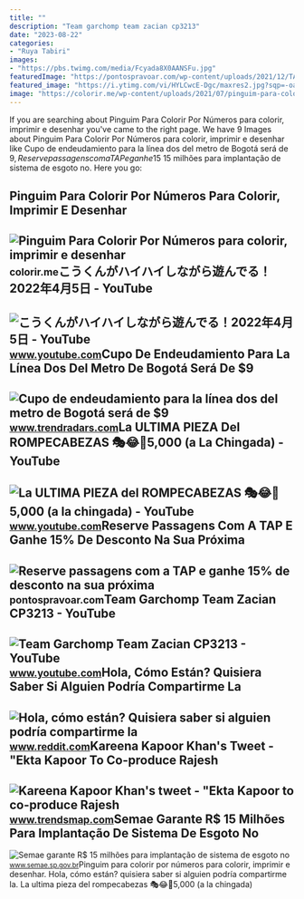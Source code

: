 ```yaml
---
title: ""
description: "Team garchomp team zacian cp3213"
date: "2023-08-22"
categories:
- "Ruya Tabiri"
images:
- "https://pbs.twimg.com/media/Fcyada8X0AANSFu.jpg"
featuredImage: "https://pontospravoar.com/wp-content/uploads/2021/12/TAP.jpg"
featured_image: "https://i.ytimg.com/vi/HYLCwcE-Dgc/maxres2.jpg?sqp=-oaymwEoCIAKENAF8quKqQMcGADwAQH4AYwCgALgA4oCDAgAEAEYRSBHKGUwDw==&amp;rs=AOn4CLC_ulBvmvqa2cf2uT56Qfk3FCYaDA"
image: "https://colorir.me/wp-content/uploads/2021/07/pinguim-para-colorir-por-numeros-1.jpg"
---
```


If you are searching about Pinguim Para Colorir Por Números para colorir, imprimir e desenhar you've came to the right page. We have 9 Images about Pinguim Para Colorir Por Números para colorir, imprimir e desenhar like Cupo de endeudamiento para la línea dos del metro de Bogotá será de $9, Reserve passagens com a TAP e ganhe 15% de desconto na sua próxima and also Semae garante R$ 15 milhões para implantação de sistema de esgoto no. Here you go:

Pinguim Para Colorir Por Números Para Colorir, Imprimir E Desenhar
------------------------------------------------------------------

 ![Pinguim Para Colorir Por Números para colorir, imprimir e desenhar](https://colorir.me/wp-content/uploads/2021/07/pinguim-para-colorir-por-numeros-1.jpg) <small>colorir.me</small>こうくんがハイハイしながら遊んでる！2022年4月5日 - YouTube
-------------------------------------

 ![こうくんがハイハイしながら遊んでる！2022年4月5日 - YouTube](https://i.ytimg.com/vi/H2fAEMesIjo/maxresdefault.jpg?sqp=-oaymwEmCIAKENAF8quKqQMa8AEB-AH-CYAC0AWKAgwIABABGGUgXyhTMA8=&rs=AOn4CLCJYSghky0o-ilndxvg6fCYAda1ug) <small>www.youtube.com</small>Cupo De Endeudamiento Para La Línea Dos Del Metro De Bogotá Será De $9
----------------------------------------------------------------------

 ![Cupo de endeudamiento para la línea dos del metro de Bogotá será de $9](https://img.lalr.co/cms/2021/01/28110125/Leonidas-Narváez.jpg?size=xl&ratio=r40_21) <small>www.trendradars.com</small>La ULTIMA PIEZA Del ROMPECABEZAS 🎭😂🧘5,000 (a La Chingada) - YouTube
-------------------------------------------------------------------

 ![La ULTIMA PIEZA del ROMPECABEZAS 🎭😂🧘5,000 (a la chingada) - YouTube](https://i.ytimg.com/vi/KdZ3OosEZ6s/hq2.jpg?sqp=-oaymwEoCOADEOgC8quKqQMcGADwAQH4Ad4EgAK4CIoCDAgAEAEYZSBMKGMwDw==&rs=AOn4CLCfzFvJaPoNerKMbSKycXF-fCyaDA) <small>www.youtube.com</small>Reserve Passagens Com A TAP E Ganhe 15% De Desconto Na Sua Próxima
------------------------------------------------------------------

 ![Reserve passagens com a TAP e ganhe 15% de desconto na sua próxima](https://pontospravoar.com/wp-content/uploads/2021/12/TAP.jpg) <small>pontospravoar.com</small>Team Garchomp Team Zacian CP3213 - YouTube
------------------------------------------

 ![Team Garchomp Team Zacian CP3213 - YouTube](https://i.ytimg.com/vi/HYLCwcE-Dgc/maxres2.jpg?sqp=-oaymwEoCIAKENAF8quKqQMcGADwAQH4AYwCgALgA4oCDAgAEAEYRSBHKGUwDw==&rs=AOn4CLC_ulBvmvqa2cf2uT56Qfk3FCYaDA) <small>www.youtube.com</small>Hola, Cómo Están? Quisiera Saber Si Alguien Podría Compartirme La
-----------------------------------------------------------------

 ![Hola, cómo están? Quisiera saber si alguien podría compartirme la](https://i.redd.it/14zbwjtpv6g71.jpg) <small>www.reddit.com</small>Kareena Kapoor Khan's Tweet - "Ekta Kapoor To Co-produce Rajesh
---------------------------------------------------------------

 ![Kareena Kapoor Khan's tweet - "Ekta Kapoor to co-produce Rajesh](https://pbs.twimg.com/media/Fcyada8X0AANSFu.jpg) <small>www.trendsmap.com</small>Semae Garante R$ 15 Milhões Para Implantação De Sistema De Esgoto No
--------------------------------------------------------------------

 ![Semae garante R$ 15 milhões para implantação de sistema de esgoto no](https://www.semae.sp.gov.br/wp-content/uploads/2022/12/O-Semae.jpg) <small>www.semae.sp.gov.br</small>Pinguim para colorir por números para colorir, imprimir e desenhar. Hola, cómo están? quisiera saber si alguien podría compartirme la. La ultima pieza del rompecabezas 🎭😂🧘5,000 (a la chingada)
